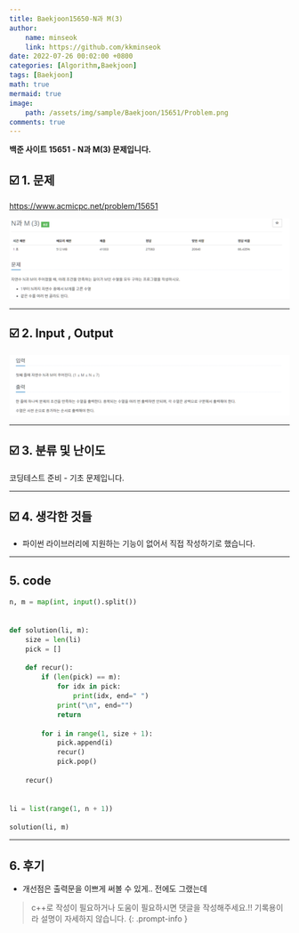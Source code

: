 ```yaml
---
title: Baekjoon15650-N과 M(3)
author: 
    name: minseok
    link: https://github.com/kkminseok
date: 2022-07-26 00:02:00 +0800
categories: [Algorithm,Baekjoon]
tags: [Baekjoon]
math: true
mermaid: true
image: 
    path: /assets/img/sample/Baekjoon/15651/Problem.png
comments: true
---
```


**백준 사이트 15651 - N과 M(3) 문제입니다.**

## ☑️ 1. 문제
<https://www.acmicpc.net/problem/15651>


![](/assets/img/sample/Baekjoon/15651/Problem.png)

-----  

## ☑️ 2. Input , Output
![](/assets/img/sample/Baekjoon/15651/input.png)

-----  

## ☑️ 3. 분류 및 난이도

코딩테스트 준비 - 기초 문제입니다.

-----  

## ☑️ 4. 생각한 것들

- 파이썬 라이브러리에 지원하는 기능이 없어서 직접 작성하기로 했습니다.

-----  

## 5. code

```python
n, m = map(int, input().split())


def solution(li, m):
    size = len(li)
    pick = []

    def recur():
        if (len(pick) == m):
            for idx in pick:
                print(idx, end=" ")
            print("\n", end="")
            return

        for i in range(1, size + 1):
            pick.append(i)
            recur()
            pick.pop()

    recur()


li = list(range(1, n + 1))

solution(li, m)

```

-----

## 6. 후기

- 개선점은 출력문을 이쁘게 써볼 수 있게..  전에도 그랬는데

> c++로 작성이 필요하거나 도움이 필요하시면 댓글을 작성해주세요.!! 기록용이라 설명이 자세하지 않습니다.
{: .prompt-info }
